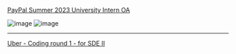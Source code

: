 [PayPal Summer 2023 University Intern OA](https://leetcode.com/discuss/interview-question/2739725/PayPal-Summer-2023-University-Intern-OA)

![image](https://assets.leetcode.com/users/images/b67e4f10-c73a-479c-b160-1fd4cc57d51a_1666632787.241484.jpeg)
![image](https://assets.leetcode.com/users/images/5ed1a3f4-3d2f-415f-82bf-269f2239729c_1666640408.1625543.jpeg)

------

[Uber - Coding round 1 - for SDE II](https://leetcode.com/discuss/interview-question/2773396/Uber-Coding-round-1-for-SDE-II)


<!--stackedit_data:
eyJoaXN0b3J5IjpbLTg1NDMyMjc2NF19
-->